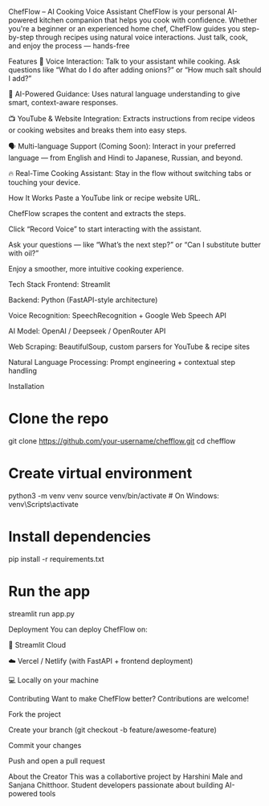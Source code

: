 ChefFlow – AI Cooking Voice Assistant
ChefFlow is your personal AI-powered kitchen companion that helps you cook with confidence. Whether you're a beginner or an experienced home chef, ChefFlow guides you step-by-step through recipes using natural voice interactions. Just talk, cook, and enjoy the process — hands-free

 Features
🎤 Voice Interaction: Talk to your assistant while cooking. Ask questions like “What do I do after adding onions?” or “How much salt should I add?”

🧠 AI-Powered Guidance: Uses natural language understanding to give smart, context-aware responses.

📺 YouTube & Website Integration: Extracts instructions from recipe videos or cooking websites and breaks them into easy steps.

🗣️ Multi-language Support (Coming Soon): Interact in your preferred language — from English and Hindi to Japanese, Russian, and beyond.

🔥 Real-Time Cooking Assistant: Stay in the flow without switching tabs or touching your device.


How It Works
Paste a YouTube link or recipe website URL.

ChefFlow scrapes the content and extracts the steps.

Click “Record Voice” to start interacting with the assistant.

Ask your questions — like “What’s the next step?” or “Can I substitute butter with oil?”

Enjoy a smoother, more intuitive cooking experience.

Tech Stack
Frontend: Streamlit

Backend: Python (FastAPI-style architecture)

Voice Recognition: SpeechRecognition + Google Web Speech API

AI Model: OpenAI / Deepseek / OpenRouter API

Web Scraping: BeautifulSoup, custom parsers for YouTube & recipe sites

Natural Language Processing: Prompt engineering + contextual step handling

Installation

# Clone the repo
git clone https://github.com/your-username/chefflow.git
cd chefflow

# Create virtual environment
python3 -m venv venv
source venv/bin/activate  # On Windows: venv\Scripts\activate

# Install dependencies
pip install -r requirements.txt

# Run the app
streamlit run app.py

Deployment
You can deploy ChefFlow on:

🔗 Streamlit Cloud

☁️ Vercel / Netlify (with FastAPI + frontend deployment)

💻 Locally on your machine

Contributing
Want to make ChefFlow better? Contributions are welcome!

Fork the project

Create your branch (git checkout -b feature/awesome-feature)

Commit your changes

Push and open a pull request

 About the Creator
This was a collabortive project by Harshini Male and Sanjana Chitthoor. Student developers passionate about building AI-powered tools

